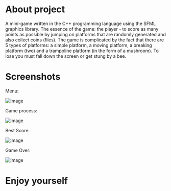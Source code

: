 # About project
A mini-game written in the C++ programming language using the SFML graphics library. The essence of the game: the player - to score as many points as possible by jumping on platforms that are randomly generated and also collect coins (flies). The game is complicated by the fact that there are 5 types of platforms: a simple platform, a moving platform, a breaking platform (two) and a trampoline platform (in the form of a mushroom). To lose you must fall down the screen or get stung by a bee.
# Screenshots
Menu:

![image](https://user-images.githubusercontent.com/82716260/188482859-2cfc6f45-6591-4939-8596-65824b6fc8c8.png)

Game process:

![image](https://user-images.githubusercontent.com/82716260/188482633-491e310a-58c2-45f6-ac2b-e90c68a3a2d2.png)

Best Score:

![image](https://user-images.githubusercontent.com/82716260/188483064-9f7655e8-1ee8-4d80-97e5-a0a90b7755ff.png)

Game Over:

![image](https://user-images.githubusercontent.com/82716260/188482992-fd5b07dd-ae9f-48f1-bf85-b84ce5435bc4.png)

# Enjoy yourself
